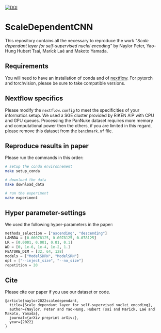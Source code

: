 [![DOI](https://zenodo.org/badge/DOI/10.5281/zenodo.3552674.svg)](https://doi.org/10.5281/zenodo.3552674)


# ScaleDependentCNN
This repository contains all the necessary to reproduce the work "*Scale dependant layer for self-supervised nuclei encoding*" by Naylor Peter, Yao-Hung Hubert Tsai, Marick Laé and Makoto Yamada.


## Requirements
You will need to have an installation of conda and of [nextflow](https://www.nextflow.io/).
For pytorch and torchvision, please be sure to take compatible versions.

## Nextflow specifics
Please modify the `nextflow.config` to meet the specificities of your informatics setup.
We used a SGE cluster provided by RIKEN AIP with CPU and GPU queues. 
Processing the PanNuke dataset requires more memory and computational power then the others, if you are limited in this regard, please remove this dataset from the `benchmark.nf` file.
## Reproduce results in paper
Please run the commands in this order:
``` bash
# setup the conda environnement 
make setup_conda

# download the data
make download_data

# run the experiment
make experiment
```


## Hyper parameter-settings
We used the following hyper-parameters in the paper:
``` python
methods_selection = ["ascending", "descending"]
LAMBDA = [0.00078125, 0.0078125, 0.078125]
LR = [0.0001, 0.001, 0.01, 0.1]
WD = [0, 1e-6, 1e-4, 1e-2, 1.]
FEATURE_DIM = [32, 64, 128] 
models = ["ModelSDRN", "ModelSRN"]
opt = ["--inject_size", "--no_size"]
repetition = 20
```

## Cite
Please cite our paper if you use our dataset or code.
```
@article{naylor2022scaledependant,
  title={Scale dependant layer for self-supervised nuclei encoding},
  author={Naylor, Peter and Yao-Hung, Hubert Tsai and Marick, Laé and Makoto, Yamada},
  journal={arXiv preprint arXiv:},
  year={2022}
}
```